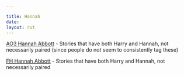 ```yaml
---

title: Hannah
date: 
layout: rut
---
```


[AO3 Hannah Abbott](
https://archiveofourown.org/works?utf8=%E2%9C%93&commit=Sort+and+Filter&work_search%5Bsort_column%5D=revised_at&include_work_search%5Bfandom_ids%5D%5B%5D=136512&include_work_search%5Bcharacter_ids%5D%5B%5D=1803&include_work_search%5Bcharacter_ids%5D%5B%5D=12955&work_search%5Bother_tag_names%5D=&exclude_work_search%5Bfandom_ids%5D%5B%5D=27&exclude_work_search%5Bfandom_ids%5D%5B%5D=115613&exclude_work_search%5Bfandom_ids%5D%5B%5D=269708&exclude_work_search%5Bfandom_ids%5D%5B%5D=11055523&exclude_work_search%5Brelationship_ids%5D%5B%5D=99&exclude_work_search%5Brelationship_ids%5D%5B%5D=1600&exclude_work_search%5Brelationship_ids%5D%5B%5D=9510&exclude_work_search%5Brelationship_ids%5D%5B%5D=10760&work_search%5Bexcluded_tag_names%5D=Good+Severus+Snape%2CNice+Severus+Snape%2CProtective+Severus+Snape%2CSeveritus+%7C+Severus+Snape+is+Harry+Potter%27s+Parent%2CFemale+Harry+Potter%2CTrans+Female+Harry+Potter%2CSlash%2CPre-Slash%2CMale+Slash%2CHarry+Potter%2FTom+Riddle%2CHarry+Potter%2FTom+Riddle+%7C+Voldemort%2CHarry+Potter+%26+Tom+Riddle%2CHarry+Potter+%26+Tom+Riddle+%7C+Voldemort%2CTom+Riddle%2FGinny+Weasley%2CTom+Riddle+%7C+Voldemort+%26+Ginny+Weasley%2CTom+Riddle+%26+Ginny+Weasley%2CTom+Riddle+%7C+Voldemort%2FGinny+Weasley%2CGinny+Weasley+Bashing%2CHermione+Granger%2FHarry+Potter%2FRon+Weasley%2CSirius+Black%2FHermione+Granger%2CHermione+Granger%2FRemus+Lupin%2CFleur+Delacour%2FHermione+Granger%2CFleur+Delacour%2FHarry+Potter%2CHermione+Granger%2FJames+Potter%2CAlbus+Severus+Potter%2CLily+Evans+Potter%2FSeverus+Snape%2CBellatrix+Black+Lestrange%2FHarry+Potter%2CHermione+Granger%2FBellatrix+Black+Lestrange%2CDraco+Malfoy%2FGinny+Weasley%2CNice+Draco+Malfoy%2CGood+Draco+Malfoy%2CGood+Dursley+Family+%28Harry+Potter%29%2CGood+Lucius+Malfoy%2CMentor+Severus+Snape%2CLily+Evans+Potter%2FTom+Riddle%2CLily+Evans+Potter%2FTom+Riddle+%7C+Voldemort%2CDraco+Malfoy+%26+Harry+Potter%2CDraco+Malfoy+%26+Harry+Potter+Friendship%2CHermione+Granger%2FGellert+Grindelwald%2CSane+Voldemort+%28Harry+Potter%29%2CSane+Tom+Riddle%2CSeverus+Snape%2FReader%2CSeverus+Snape%2FYou%2CTrans+Harry+Potter%2CTrans+Harry%2CRed-Haired+Harry+Potter%2CLGBTQ+Themes%2CCedric+Diggory%2FHarry+Potter%2CSibling+Incest%2CBellatrix+Black+Lestrange+%26+Harry+Potter%2CDraco+Malfoy%2FReader%2CHarry+Potter%2FReader%2CHermione+Granger%2FReader%2CRemus+Lupin%2FReader%2CGeorge+Weasley%2FReader%2CFred+Weasley%2FReader%2CRon+Weasley%2FReader&work_search%5Bcrossover%5D=&work_search%5Bcomplete%5D=&work_search%5Bwords_from%5D=&work_search%5Bwords_to%5D=&work_search%5Bdate_from%5D=&work_search%5Bdate_to%5D=&work_search%5Bquery%5D=&work_search%5Blanguage_id%5D=en&tag_id=Hannah+Abbott
) - Stories that have both Harry and Hannah, not necessarily paired (since
people do not seem to consistently tag these)

[FH Hannah Abbott](
https://fictionhunt.com/discover/search?q=&type=1&status=0&length=0&language=28&rating=0&followers=0&range=0&sort=0&fandoms=83&characters=228,105&characters_ex=119,414,95,154,118,117
) - Stories that have both Harry and Hannah, not necessarily paired
